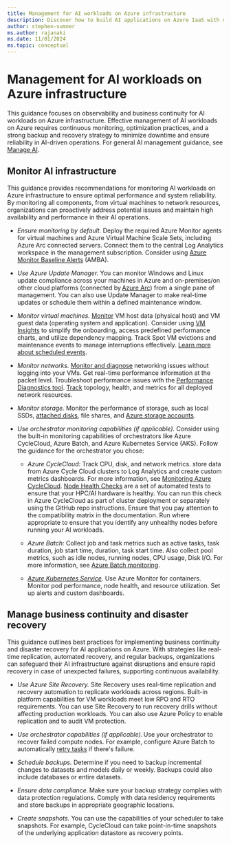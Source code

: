 ```yaml
---
title: Management for AI workloads on Azure infrastructure
description: Discover how to build AI applications on Azure IaaS with detailed recommendations, architecture guides, and best practices.
author: stephen-sumner
ms.author: rajanaki
ms.date: 11/01/2024
ms.topic: conceptual
---
```


# Management for AI workloads on Azure infrastructure

This guidance focuses on observability and business continuity for AI workloads on Azure infrastructure. Effective management of AI workloads on Azure requires continuous monitoring, optimization practices, and a strong backup and recovery strategy to minimize downtime and ensure reliability in AI-driven operations. For general AI management guidance, see [Manage AI](../manage.md).

## Monitor AI infrastructure

This guidance provides recommendations for monitoring AI workloads on Azure infrastructure to ensure optimal performance and system reliability. By monitoring all components, from virtual machines to network resources, organizations can proactively address potential issues and maintain high availability and performance in their AI operations.

- *Ensure monitoring by default.* Deploy the required Azure Monitor agents for virtual machines and Azure Virtual Machine Scale Sets, including Azure Arc connected servers. Connect them to the central Log Analytics workspace in the management subscription. Consider using [Azure Monitor Baseline Alerts](https://azure.github.io/azure-monitor-baseline-alerts/welcome/) (AMBA).

- *Use Azure Update Manager.* You can monitor Windows and Linux update compliance across your machines in Azure and on-premises/on other cloud platforms (connected by [Azure Arc](/azure/azure-arc/)) from a single pane of management. You can also use Update Manager to make real-time updates or schedule them within a defined maintenance window.

- *Monitor virtual machines.* [Monitor](/azure/virtual-machines/monitor-vm) VM host data (physical host) and VM guest data (operating system and application). Consider using [VM Insights](/azure/azure-monitor/vm/vminsights-enable-overview) to simplify the onboarding, access predefined performance charts, and utilize dependency mapping. Track Spot VM evictions and maintenance events to manage interruptions effectively. [Learn more about scheduled events](/azure/virtual-machines/linux/scheduled-events).

- *Monitor networks.* [Monitor and diagnose](/azure/network-watcher/network-watcher-overview) networking issues without logging into your VMs. Get real-time performance information at the packet level. Troubleshoot performance issues with the [Performance Diagnostics tool](/troubleshoot/azure/virtual-machines/windows/performance-diagnostics). [Track](/azure/network-watcher/network-insights-overview) topology, health, and metrics for all deployed network resources.

- *Monitor storage.* Monitor the performance of storage, such as local SSDs, [attached disks](/azure/virtual-machines/disks-metrics), file shares, and [Azure storage accounts](/azure/azure-monitor/insights/storage-insights-overview).

- *Use orchestrator monitoring capabilities (if applicable).* Consider using the built-in monitoring capabilities of orchestrators like Azure CycleCloud, Azure Batch, and Azure Kubernetes Service (AKS). Follow the guidance for the orchestrator you chose:

    - *Azure CycleCloud:* Track CPU, disk, and network metrics. store data from Azure Cycle Cloud clusters to Log Analytics and create custom metrics dashboards. For more information, see [Monitoring Azure CycleCloud](/azure/cyclecloud/concepts/monitoring). [Node Health Checks](https://github.com/Azure/azurehpc-health-checks#Configuration) are a set of automated tests to ensure that your HPC/AI hardware is healthy. You can run this check in Azure CycleCloud as part of cluster deployment or separately using the GitHub repo instructions. Ensure that you pay attention to the compatibility matrix in the documentation. Run where appropriate to ensure that you identify any unhealthy nodes before running your AI workloads.

    - *Azure Batch:* Collect job and task metrics such as active tasks, task duration, job start time, duration, task start time. Also collect pool metrics, such as idle nodes, running nodes, CPU usage, Disk I/O. For more information, see [Azure Batch monitoring](/azure/batch/monitor-batch).

    - [*Azure Kubernetes Service*](/azure/architecture/reference-architectures/containers/aks-gpu/gpu-aks). Use Azure Monitor for containers. Monitor pod performance, node health, and resource utilization. Set up alerts and custom dashboards.

## Manage business continuity and disaster recovery

This guidance outlines best practices for implementing business continuity and disaster recovery for AI applications on Azure. With strategies like real-time replication, automated recovery, and regular backups, organizations can safeguard their AI infrastructure against disruptions and ensure rapid recovery in case of unexpected failures, supporting continuous availability.

- *Use Azure Site Recovery.* Site Recovery uses real-time replication and recovery automation to replicate workloads across regions. Built-in platform capabilities for VM workloads meet low RPO and RTO requirements. You can use Site Recovery to run recovery drills without affecting production workloads. You can also use Azure Policy to enable replication and to audit VM protection.

- *Use orchestrator capabilities (if applicable)*. Use your orchestrator to recover failed compute nodes. For example, configure Azure Batch to automatically [retry tasks](/azure/batch/best-practices#pool-allocation-failures) if there's failure.

- *Schedule backups.* Determine if you need to backup incremental changes to datasets and models daily or weekly. Backups could also include databases or entire datasets.

- *Ensure data compliance.* Make sure your backup strategy complies with data protection regulations. Comply with data residency requirements and store backups in appropriate geographic locations.

- *Create snapshots.* You can use the capabilities of your scheduler to take snapshots. For example, CycleCloud can take point-in-time snapshots of the underlying application datastore as recovery points.
